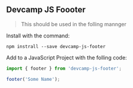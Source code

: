 ## Devcamp JS Foooter

> This should be used in the folling mannger

Install with the command:

```
npm instrall --save devcamp-js-footer
```

Add to a JavaScript Project with the folling code:

```javascript
import { footer } from 'devcamp-js-footer';

footer('Some Name');
```
